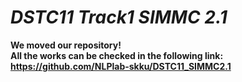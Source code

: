 # _DSTC11 Track1 SIMMC 2.1_
**We moved our repository!**\
**All the works can be checked in the following link: https://github.com/NLPlab-skku/DSTC11_SIMMC2.1**